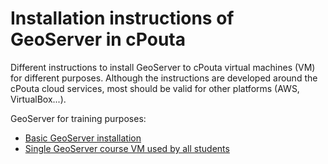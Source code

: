 # Installation instructions of GeoServer in cPouta
Different instructions to install GeoServer to cPouta virtual machines (VM) for different purposes. Although the instructions are developed around the cPouta cloud services, most should be valid for other platforms (AWS, VirtualBox...).

GeoServer for training purposes:
- [Basic GeoServer installation](basic_geoserver_jetty.md)
- [Single GeoServer course VM used by all students](single_geoserver_for_training.md)
